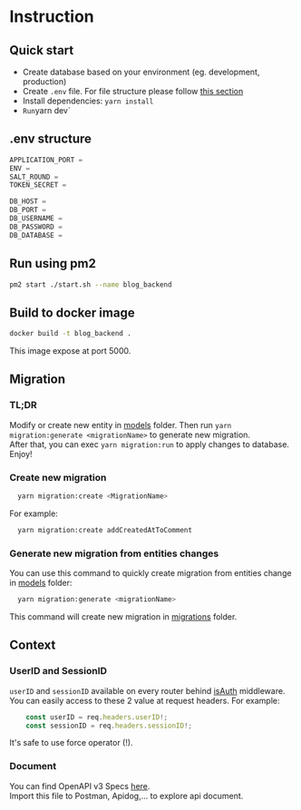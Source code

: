 # Instruction

## Quick start

- Create database based on your environment (eg. development, production)
- Create `.env` file. For file structure please follow [this section](#env-structure)
- Install dependencies: `yarn install`
- ` Run `yarn dev`

## .env structure

```js
APPLICATION_PORT =
ENV =
SALT_ROUND =
TOKEN_SECRET =

DB_HOST =
DB_PORT =
DB_USERNAME =
DB_PASSWORD =
DB_DATABASE =
```

## Run using pm2

```bash
pm2 start ./start.sh --name blog_backend
```

## Build to docker image

```bash
docker build -t blog_backend .
```

This image expose at port 5000.  

## Migration

### TL;DR
Modify or create new entity in [models](./src/database/models) folder. Then run `yarn migration:generate <migrationName>` to generate new migration.  
After that, you can exec `yarn migration:run` to apply changes to database.  
Enjoy!  

### Create new migration

```bash
  yarn migration:create <MigrationName>
```

For example:
```bash
  yarn migration:create addCreatedAtToComment
```

### Generate new migration from entities changes
You can use this command to quickly create migration from entities change in [models](./src/database/models) folder:
```bash
  yarn migration:generate <migrationName>
```

This command will create new migration in [migrations](./src/database/migrations) folder.  

## Context

### UserID and SessionID
`userID` and `sessionID` available on every router behind [isAuth](src/middlewares/isAuth.ts) middleware. You can easily access to these 2 value at request headers.
For example:
```ts
    const userID = req.headers.userID!;
    const sessionID = req.headers.sessionID!;
```

It's safe to use force operator (!).  

### Document
You can find OpenAPI v3 Specs [here](https://app.box.com/s/79ux7nm23iontdz9gh6xupgdpvm74xya).  
Import this file to Postman, Apidog,... to explore api document.